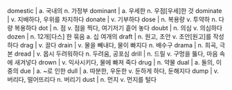 domestic	| a. 국내의 n. 가정부
dominant	| a. 우세한 n. 우점[우세]한 것
dominate	| v. 지배하다, 우위를 차지하다
donate	| v. 기부하다
dose	| n. 복용량 v. 투약하 n. 다량 복용하다
dot	| n. 점 v. 점을 찍다, 여기저기 흩어 놓다
doubt	| n. 의심 v. 의심하다
dozen	| n. 12개[다스] 한 묶음 a. 십 여개의
draft	| n. 원고, 초안 v. 초안[원고]를 작성 하다
drag	| v. 끌다
drain	| v. 물을 빼내다, 물이 빠지다 n. 배수구
drama	| n. 희곡, 극본
dread	| v. 몹시 두려워하다 n. 두려움, 공포심
drill	| n. 드릴 v. 구멍을 뚫다, 마음 속에 새겨넣다
drown	| v. 익사시키다, 물에 빠져 죽다
drug	| n. 약물
dual	| a. 둘의, 이중의
due	| a. ~로 인한
dull	| a. 따분한, 우둔한 v. 둔하게 하다, 둔해지다
dump	| v. 버리다, 떨어뜨리다 n. 버리기
dust	| n. 먼지 v. 먼지를 털다
